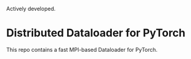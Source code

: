 Actively developed.

# Distributed Dataloader for PyTorch

This repo contains a fast MPI-based Dataloader for PyTorch.

